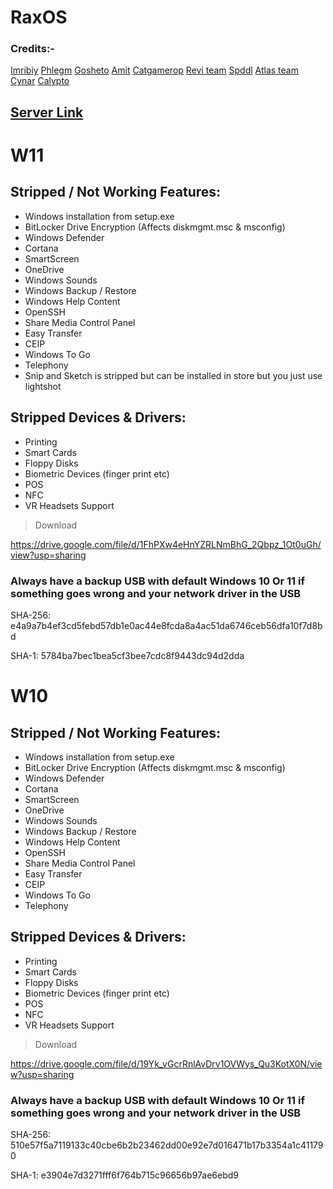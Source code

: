 # RaxOS

### Credits:-
[Imribiy](https://github.com/imribiy)
[Phlegm](https://github.com/getggos)
[Gosheto](https://twitter.com/g0shet00)
[Amit](https://github.com/amitxv)
[Catgamerop](https://twitter.com/CatGamerOP)
[Revi team](https://github.com/meetrevision)
[Spddl](https://github.com/spddl)
[Atlas team](https://github.com/Atlas-OS)
[Cynar](https://github.com/CYNAR2k/)
[Calypto](https://docs.google.com/document/d/1c2-lUJq74wuYK1WrA_bIvgb89dUN0sj8-hO3vqmrau4/edit)

## [Server Link](https://discord.gg/6Y5CZqWHFa)


# W11
## Stripped / Not Working Features:
- Windows installation from setup.exe
- BitLocker Drive Encryption (Affects diskmgmt.msc & msconfig)
- Windows Defender
- Cortana
- SmartScreen
- OneDrive
- Windows Sounds
- Windows Backup / Restore
- Windows Help Content
- OpenSSH
- Share Media Control Panel
- Easy Transfer
- CEIP
- Windows To Go
- Telephony
- Snip and Sketch is stripped but can be installed in store but you just use lightshot

## Stripped Devices & Drivers:
- Printing
- Smart Cards
- Floppy Disks
- Biometric Devices (finger print etc)
- POS
- NFC
- VR Headsets Support

> Download

https://drive.google.com/file/d/1FhPXw4eHnYZRLNmBhG_2Qbpz_1Ot0uGh/view?usp=sharing

### Always have a backup USB with default Windows 10 Or 11 if something goes wrong and your network driver in the USB

SHA-256: e4a9a7b4ef3cd5febd57db1e0ac44e8fcda8a4ac51da6746ceb56dfa10f7d8bd

SHA-1: 5784ba7bec1bea5cf3bee7cdc8f9443dc94d2dda


# W10
## Stripped / Not Working Features:
- Windows installation from setup.exe
- BitLocker Drive Encryption (Affects diskmgmt.msc & msconfig)
- Windows Defender
- Cortana
- SmartScreen
- OneDrive
- Windows Sounds
- Windows Backup / Restore
- Windows Help Content
- OpenSSH
- Share Media Control Panel
- Easy Transfer
- CEIP
- Windows To Go
- Telephony

## Stripped Devices & Drivers:
- Printing
- Smart Cards
- Floppy Disks
- Biometric Devices (finger print etc)
- POS
- NFC
- VR Headsets Support

> Download

https://drive.google.com/file/d/19Yk_vGcrRnlAvDrv1OVWys_Qu3KotX0N/view?usp=sharing

### Always have a backup USB with default Windows 10 Or 11 if something goes wrong and your network driver in the USB

SHA-256: 510e57f5a7119133c40cbe6b2b23462dd00e92e7d016471b17b3354a1c411790

SHA-1: e3904e7d3271fff6f764b715c96656b97ae6ebd9

